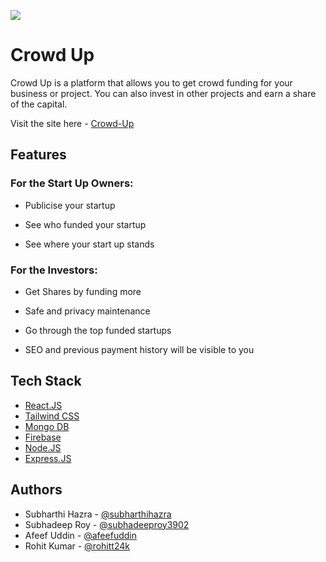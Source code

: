 ![](https://i.postimg.cc/pVpZTbvf/image-1-1.webp)

# Crowd Up

Crowd Up is a platform that allows you to get crowd funding for your business or project. You can also invest in other projects and earn a share of the capital.

Visit the site here - [Crowd-Up](https://crowd-up.vercel.app/)

## Features

### For the Start Up Owners: 

- Publicise your startup

- See who funded your startup

- See where your start up stands

### For the Investors: 

- Get Shares by funding more

- Safe and privacy maintenance 

- Go through the top funded startups

- SEO and previous payment history will be visible to you

## Tech Stack

- [React.JS](https://react.dev/)
- [Tailwind CSS](https://tailwindcss.com/)
- [Mongo DB](https://www.mongodb.com/)
- [Firebase](https://firebase.google.com/)
- [Node.JS](https://nodejs.org/en)
- [Express.JS](https://expressjs.com/)

## Authors

- Subharthi Hazra - [@subharthihazra](https://github.com/subharthihazra)
- Subhadeep Roy - [@subhadeeproy3902](https://git.new/Subha)
- Afeef Uddin - [@afeefuddin](https://github.com/afeefuddin/)
- Rohit Kumar - [@rohitt24k](https://github.com/rohitt24k/)
